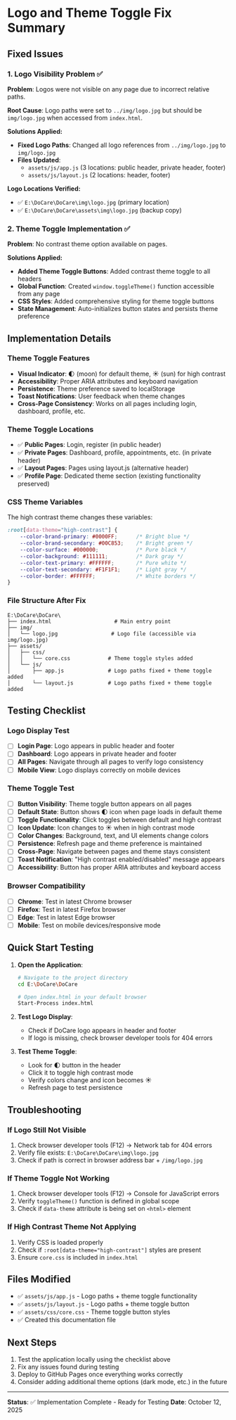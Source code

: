 # Logo and Theme Toggle Fix Summary

## Fixed Issues

### 1. Logo Visibility Problem ✅
**Problem**: Logos were not visible on any page due to incorrect relative paths.

**Root Cause**: Logo paths were set to `../img/logo.jpg` but should be `img/logo.jpg` when accessed from `index.html`.

**Solutions Applied:**
- **Fixed Logo Paths**: Changed all logo references from `../img/logo.jpg` to `img/logo.jpg`
- **Files Updated**:
  - `assets/js/app.js` (3 locations: public header, private header, footer)  
  - `assets/js/layout.js` (2 locations: header, footer)

**Logo Locations Verified:**
- ✅ `E:\DoCare\DoCare\img\logo.jpg` (primary location)
- ✅ `E:\DoCare\DoCare\assets\img\logo.jpg` (backup copy)

### 2. Theme Toggle Implementation ✅
**Problem**: No contrast theme option available on pages.

**Solutions Applied:**
- **Added Theme Toggle Buttons**: Added contrast theme toggle to all headers
- **Global Function**: Created `window.toggleTheme()` function accessible from any page
- **CSS Styles**: Added comprehensive styling for theme toggle buttons
- **State Management**: Auto-initializes button states and persists theme preference

## Implementation Details

### Theme Toggle Features
- **Visual Indicator**: 🌓 (moon) for default theme, ☀️ (sun) for high contrast
- **Accessibility**: Proper ARIA attributes and keyboard navigation
- **Persistence**: Theme preference saved to localStorage
- **Toast Notifications**: User feedback when theme changes
- **Cross-Page Consistency**: Works on all pages including login, dashboard, profile, etc.

### Theme Toggle Locations
- ✅ **Public Pages**: Login, register (in public header)
- ✅ **Private Pages**: Dashboard, profile, appointments, etc. (in private header)  
- ✅ **Layout Pages**: Pages using layout.js (alternative header)
- ✅ **Profile Page**: Dedicated theme section (existing functionality preserved)

### CSS Theme Variables
The high contrast theme changes these variables:
```css
:root[data-theme="high-contrast"] {
    --color-brand-primary: #0000FF;      /* Bright blue */
    --color-brand-secondary: #00C853;    /* Bright green */
    --color-surface: #000000;            /* Pure black */
    --color-background: #111111;         /* Dark gray */
    --color-text-primary: #FFFFFF;       /* Pure white */
    --color-text-secondary: #F1F1F1;     /* Light gray */
    --color-border: #FFFFFF;             /* White borders */
}
```

### File Structure After Fix
```
E:\DoCare\DoCare\
├── index.html                    # Main entry point
├── img/
│   └── logo.jpg                 # Logo file (accessible via img/logo.jpg)
├── assets/
│   ├── css/
│   │   └── core.css            # Theme toggle styles added
│   └── js/
│       ├── app.js              # Logo paths fixed + theme toggle added
│       └── layout.js           # Logo paths fixed + theme toggle added
```

## Testing Checklist

### Logo Display Test
- [ ] **Login Page**: Logo appears in public header and footer
- [ ] **Dashboard**: Logo appears in private header and footer  
- [ ] **All Pages**: Navigate through all pages to verify logo consistency
- [ ] **Mobile View**: Logo displays correctly on mobile devices

### Theme Toggle Test
- [ ] **Button Visibility**: Theme toggle button appears on all pages
- [ ] **Default State**: Button shows 🌓 icon when page loads in default theme
- [ ] **Toggle Functionality**: Click toggles between default and high contrast
- [ ] **Icon Update**: Icon changes to ☀️ when in high contrast mode
- [ ] **Color Changes**: Background, text, and UI elements change colors
- [ ] **Persistence**: Refresh page and theme preference is maintained
- [ ] **Cross-Page**: Navigate between pages and theme stays consistent
- [ ] **Toast Notification**: "High contrast enabled/disabled" message appears
- [ ] **Accessibility**: Button has proper ARIA attributes and keyboard access

### Browser Compatibility
- [ ] **Chrome**: Test in latest Chrome browser
- [ ] **Firefox**: Test in latest Firefox browser  
- [ ] **Edge**: Test in latest Edge browser
- [ ] **Mobile**: Test on mobile devices/responsive mode

## Quick Start Testing

1. **Open the Application**:
   ```bash
   # Navigate to the project directory
   cd E:\DoCare\DoCare
   
   # Open index.html in your default browser
   Start-Process index.html
   ```

2. **Test Logo Display**:
   - Check if DoCare logo appears in header and footer
   - If logo is missing, check browser developer tools for 404 errors

3. **Test Theme Toggle**:
   - Look for 🌓 button in the header
   - Click it to toggle high contrast mode
   - Verify colors change and icon becomes ☀️
   - Refresh page to test persistence

## Troubleshooting

### If Logo Still Not Visible
1. Check browser developer tools (F12) → Network tab for 404 errors
2. Verify file exists: `E:\DoCare\DoCare\img\logo.jpg`
3. Check if path is correct in browser address bar + `/img/logo.jpg`

### If Theme Toggle Not Working
1. Check browser developer tools (F12) → Console for JavaScript errors
2. Verify `toggleTheme()` function is defined in global scope
3. Check if `data-theme` attribute is being set on `<html>` element

### If High Contrast Theme Not Applying
1. Verify CSS is loaded properly
2. Check if `:root[data-theme="high-contrast"]` styles are present
3. Ensure `core.css` is included in `index.html`

## Files Modified
- ✅ `assets/js/app.js` - Logo paths + theme toggle functionality
- ✅ `assets/js/layout.js` - Logo paths + theme toggle button  
- ✅ `assets/css/core.css` - Theme toggle button styles
- ✅ Created this documentation file

## Next Steps
1. Test the application locally using the checklist above
2. Fix any issues found during testing
3. Deploy to GitHub Pages once everything works correctly
4. Consider adding additional theme options (dark mode, etc.) in the future

---
**Status**: ✅ Implementation Complete - Ready for Testing
**Date**: October 12, 2025